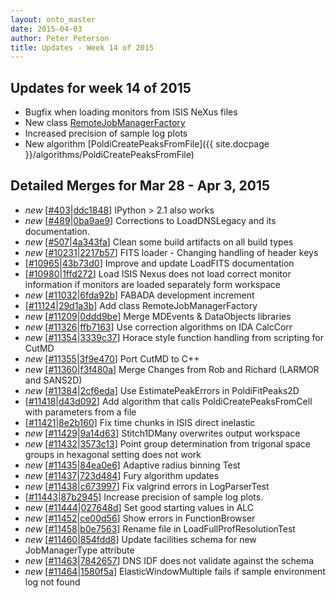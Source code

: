 ```yaml
---
layout: onto_master
date: 2015-04-03
author: Peter Peterson
title: Updates - Week 14 of 2015
---
```

Updates for week 14 of 2015
---------------------------
* Bugfix when loading monitors from ISIS NeXus files
* New class [RemoteJobManagerFactory](https://github.com/mantidproject/mantid/blob/master/Code/Mantid/Framework/API/src/RemoteJobManagerFactory.cpp)
* Increased precision of sample log plots
* New algorithm [PoldiCreatePeaksFromFile]({{ site.docpage }}/algorithms/PoldiCreatePeaksFromFile)

Detailed Merges for Mar 28 - Apr 3, 2015
----------------------------------------
* *new* \[[#403](https://github.com/mantidproject/mantid/pull/403)\|[ddc1848](https://github.com/mantidproject/mantid/commit/ddc18482fc08252de513bbd08d8e50febf256b36)\] IPython &gt; 2.1 also works
* *new* \[[#489](https://github.com/mantidproject/mantid/pull/489)\|[0ba9ae9](https://github.com/mantidproject/mantid/commit/0ba9ae9d9a8da8475e3f8c798cf3efd87952c4bd)\] Corrections to LoadDNSLegacy and its documentation.
* *new* \[[#507](https://github.com/mantidproject/mantid/pull/507)\|[4a343fa](https://github.com/mantidproject/mantid/commit/4a343face40e9b0f539cb803eea785f62875edd8)\] Clean some build artifacts on all build types
* *new* \[[#10231](http://trac.mantidproject.org/mantid/ticket/10231)\|[2217b57](https://github.com/mantidproject/mantid/commit/2217b576871ce96f4f465f371b97f690fd94f2fc)\] FITS loader - Changing handling of header keys
* \[[#10965](http://trac.mantidproject.org/mantid/ticket/10965)\|[43b73d0](https://github.com/mantidproject/mantid/commit/43b73d0330fad09aeb2d9020dcaa71fa9b4d52d0)\] Improve and update LoadFITS documentation
* \[[#10980](http://trac.mantidproject.org/mantid/ticket/10980)\|[1ffd272](https://github.com/mantidproject/mantid/commit/1ffd2722641a7d2fc2f4bfbb380443ab196388b6)\] Load ISIS Nexus does not load correct monitor information if monitors are loaded separately form workspace
* *new* \[[#11032](http://trac.mantidproject.org/mantid/ticket/11032)\|[6fda92b](https://github.com/mantidproject/mantid/commit/6fda92bb10e8a8cfb946e950f161aa0a693324a8)\] FABADA development increment
* \[[#11124](http://trac.mantidproject.org/mantid/ticket/11124)\|[29d1a3b](https://github.com/mantidproject/mantid/commit/29d1a3b284775a11d7f0c6745d1f11eb02fbac8c)\] Add class RemoteJobManagerFactory
* *new* \[[#11209](http://trac.mantidproject.org/mantid/ticket/11209)\|[0ddd9be](https://github.com/mantidproject/mantid/commit/0ddd9bee9f16a93fc0eab1cdcc650c134bbbd247)\] Merge MDEvents &amp; DataObjects libraries
* *new* \[[#11326](http://trac.mantidproject.org/mantid/ticket/11326)\|[ffb7163](https://github.com/mantidproject/mantid/commit/ffb7163d7b832a5a144d76ec8b968ef604dd7c5d)\] Use correction algorithms on IDA CalcCorr
* *new* \[[#11354](http://trac.mantidproject.org/mantid/ticket/11354)\|[3339c37](https://github.com/mantidproject/mantid/commit/3339c377dff094abf0d6fb6b43cef4d88b5f869d)\] Horace style function handling from scripting for CutMD
* *new* \[[#11355](http://trac.mantidproject.org/mantid/ticket/11355)\|[3f9e470](https://github.com/mantidproject/mantid/commit/3f9e470ea02d6ae84b471b8d4bc75bd5b186b831)\] Port CutMD to C++
* *new* \[[#11360](http://trac.mantidproject.org/mantid/ticket/11360)\|[f3f480a](https://github.com/mantidproject/mantid/commit/f3f480a2569c7a4a34e896b18e2bbe564ee08196)\] Merge Changes from Rob and Richard (LARMOR and SANS2D)
* *new* \[[#11384](http://trac.mantidproject.org/mantid/ticket/11384)\|[2cf6eda](https://github.com/mantidproject/mantid/commit/2cf6eda22c2a87b19d3e5151fe1842445a1c6f30)\] Use EstimatePeakErrors in PoldiFitPeaks2D
* \[[#11418](http://trac.mantidproject.org/mantid/ticket/11418)\|[d43d092](https://github.com/mantidproject/mantid/commit/d43d09240fa83ae9375f97ab71b949df25521249)\] Add algorithm that calls PoldiCreatePeaksFromCell with parameters from a file
* \[[#11421](http://trac.mantidproject.org/mantid/ticket/11421)\|[8e2b160](https://github.com/mantidproject/mantid/commit/8e2b160c7983e9ece7f7a67c0a793b99eb8e6be3)\] Fix time chunks in ISIS direct inelastic
* *new* \[[#11429](http://trac.mantidproject.org/mantid/ticket/11429)\|[9a14d63](https://github.com/mantidproject/mantid/commit/9a14d63e12a75d76df1aa657cf6c869832eccd2a)\] Stitch1DMany overwrites output workspace
* *new* \[[#11432](http://trac.mantidproject.org/mantid/ticket/11432)\|[3573c13](https://github.com/mantidproject/mantid/commit/3573c135d98a419e09d9fc92e531624f1b6da89d)\] Point group determination from trigonal space groups in hexagonal setting does not work
* *new* \[[#11435](http://trac.mantidproject.org/mantid/ticket/11435)\|[84ea0e6](https://github.com/mantidproject/mantid/commit/84ea0e61d61d6127e12945ef656ab5f065213856)\] Adaptive radius binning Test
* *new* \[[#11437](http://trac.mantidproject.org/mantid/ticket/11437)\|[723d484](https://github.com/mantidproject/mantid/commit/723d48483c8fc53b4851e440c9e8f72a5101c736)\] Fury algorithm updates
* *new* \[[#11438](http://trac.mantidproject.org/mantid/ticket/11438)\|[c673997](https://github.com/mantidproject/mantid/commit/c673997b561d268b5e55b4be2a7b688ce61d6cc7)\] Fix valgrind errors in LogParserTest
* \[[#11443](http://trac.mantidproject.org/mantid/ticket/11443)\|[87b2945](https://github.com/mantidproject/mantid/commit/87b2945db403a6bf173b5a256d05c3b76211509c)\] Increase precision of sample log plots.
* *new* \[[#11444](http://trac.mantidproject.org/mantid/ticket/11444)\|[027648d](https://github.com/mantidproject/mantid/commit/027648d2ffa1660ca784a69effcb5288d6c8c895)\] Set good starting values in ALC
* *new* \[[#11452](http://trac.mantidproject.org/mantid/ticket/11452)\|[ce00d56](https://github.com/mantidproject/mantid/commit/ce00d56bad5bfc81318dcd78444decb74d5ad396)\] Show errors in FunctionBrowser
* *new* \[[#11458](http://trac.mantidproject.org/mantid/ticket/11458)\|[b0e7563](https://github.com/mantidproject/mantid/commit/b0e75634cddf3a65f44a5e5ff4631355df1d4400)\] Rename file in LoadFullProfResolutionTest
* *new* \[[#11460](http://trac.mantidproject.org/mantid/ticket/11460)\|[854fdd8](https://github.com/mantidproject/mantid/commit/854fdd818ca36904e07bbfa5e65747ba1c6d7b4e)\] Update facilities schema for new JobManagerType attribute
* *new* \[[#11463](http://trac.mantidproject.org/mantid/ticket/11463)\|[7842657](https://github.com/mantidproject/mantid/commit/7842657d8d619e550ee28b2724dc6ee6edf65c62)\] DNS IDF does not validate against the schema
* *new* \[[#11464](http://trac.mantidproject.org/mantid/ticket/11464)\|[1580f5a](https://github.com/mantidproject/mantid/commit/1580f5a1de755601a78d3b7b593d2c82a35743bc)\] ElasticWindowMultiple fails if sample environment log not found
